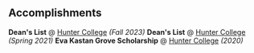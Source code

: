 ## Accomplishments
**Dean's List** @ [Hunter College](https://www.hunter.cuny.edu) _(Fall 2023)_
**Dean's List** @ [Hunter College](https://www.hunter.cuny.edu) _(Spring 2021)_
**Eva Kastan Grove Scholarship** @ [Hunter College](https://www.roosevelthouse.hunter.cuny.edu/) _(2020)_
